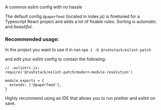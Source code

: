 A common eslint config with no hassle

The default config `@paperfeed` (located in index.js) is finetuned for a Typescript React project and adds a lot of fixable rules. Sorting is automatic and _beautiful_.

### Recommended usage:
In the project you want to use it in run `npm i -D @rushstack/eslint-patch` 

and edit your eslint config to contain the following:

```
// .eslintrc.js:
require('@rushstack/eslint-patch/modern-module-resolution')

module.exports = {
  extends: ['@paperfeed'],
}
```

Highly recommend using an IDE that allows you to run prettier and eslint on save.

